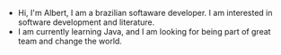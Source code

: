 - Hi, I'm Albert, I am a brazilian softaware developer. I am interested in software development and literature.
- I am currently learning Java, and I am looking for being part of great team and change the world.
